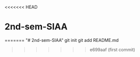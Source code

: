 <<<<<<< HEAD
# 2nd-sem-SIAA
=======
"# 2nd-sem-SIAA"  git init git add README.md
>>>>>>> e699aaf (first commit)
